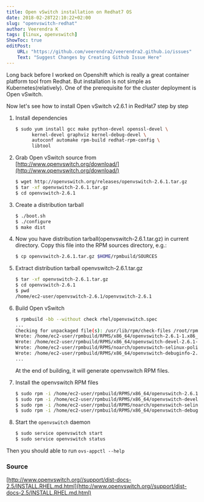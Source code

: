 ```yaml
---
title: Open vSwitch installation on Redhat7 OS
date: 2018-02-28T22:10:22+02:00
slug: "openvswitch-redhat"
author: Veerendra K
tags: [linux, openvswitch]
ShowToc: true
editPost:
    URL: "https://github.com/veerendra2/veerendra2.github.io/issues"
    Text: "Suggest Changes by Creating Github Issue Here"
---
```


Long back before I worked on Openshift which is really a great container platform tool from Redhat. But installation is not simple as Kubernetes(relatively). One of the prerequisite for the cluster deployment is Open vSwitch.

Now let's see how to install Open vSwitch v2.6.1 in RedHat7 step by step

1. Install dependencies
    ```bash
    $ sudo yum install gcc make python-devel openssl-devel \
          kernel-devel graphviz kernel-debug-devel \
          autoconf automake rpm-build redhat-rpm-config \
          libtool
    ```
2. Grab Open vSwitch source from [http://www.openvswitch.org/download/](http://www.openvswitch.org/download/)
    ```bash
    $ wget http://openvswitch.org/releases/openvswitch-2.6.1.tar.gz
    $ tar -xf openvswitch-2.6.1.tar.gz
    $ cd openvswitch-2.6.1
    ```
3. Create a distribution tarball
    ```bash
    $ ./boot.sh
    $ ./configure
    $ make dist
    ```

4. Now you have distribution tarball(openvswitch-2.6.1.tar.gz) in current directory. Copy this file into the RPM sources directory, e.g.:
    ```bash
    $ cp openvswitch-2.6.1.tar.gz $HOME/rpmbuild/SOURCES
    ```

5. Extract distribution tarball openvswitch-2.6.1.tar.gz
    ```bash
    $ tar -xf openvswitch-2.6.1.tar.gz
    $ cd openvswitch-2.6.1
    $ pwd
    /home/ec2-user/openvswitch-2.6.1/openvswitch-2.6.1
    ```

6. Build Open vSwitch
    ```bash
    $ rpmbuild -bb --without check rhel/openvswitch.spec
    ...
    Checking for unpackaged file(s): /usr/lib/rpm/check-files /root/rpmbuild/BUILDROOT/openvswitch-2.6.1-1.x86_64
    Wrote: /home/ec2-user/rpmbuild/RPMS/x86_64/openvswitch-2.6.1-1.x86_64.rpm
    Wrote: /home/ec2-user/rpmbuild/RPMS/x86_64/openvswitch-devel-2.6.1-1.x86_64.rpm
    Wrote: /home/ec2-user/rpmbuild/RPMS/noarch/openvswitch-selinux-policy-2.6.1-1.noarch.rpm
    Wrote: /home/ec2-user/rpmbuild/RPMS/x86_64/openvswitch-debuginfo-2.6.1-1.x86_64.rpm
    ...
    ```
    At the end of building, it will generate openvswitch RPM files.

7. Install the openvswitch RPM files
    ```bash
    $ sudo rpm -i /home/ec2-user/rpmbuild/RPMS/x86_64/openvswitch-2.6.1-1.x86_64.rpm
    $ sudo rpm -i /home/ec2-user/rpmbuild/RPMS/x86_64/openvswitch-devel-2.6.1-1.x86_64.rpm
    $ sudo rpm -i /home/ec2-user/rpmbuild/RPMS/noarch/openvswitch-selinux-policy-2.6.1-1.noarch.rpm
    $ sudo rpm -i /home/ec2-user/rpmbuild/RPMS/x86_64/openvswitch-debuginfo-2.6.1-1.x86_64.rpm
    ```

8. Start the `openvswitch` daemon
    ```bash
    $ sudo service openvswitch start
    $ sudo service openvswitch status
    ```
Then you should able to run `ovs-appctl --help`

### Source
[http://www.openvswitch.org//support/dist-docs-2.5/INSTALL.RHEL.md.html](http://www.openvswitch.org//support/dist-docs-2.5/INSTALL.RHEL.md.html)